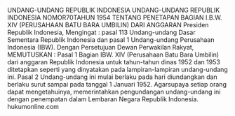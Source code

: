  UNDANG-UNDANG REPUBLIK INDONESIA UNDANG-UNDANG REPUBLIK INDONESIA NOMOR70TAHUN 1954 TENTANG PENETAPAN BAGIAN I.B.W. XIV (PERUSAHAAN BATU BARA UMBILIN) DARI ANGGARAN Presiden Republik Indonesia,
Mengingat :
 pasal 113 Undang-undang Dasar Sementara Republik Indonesia dan pasal 1 Undang-undang Perusahaan Indonesia (IBW). Dengan Persetujuan Dewan Perwakilan Rakyat,
MEMUTUSKAN :
Pasal 1
Bagian IBW. XIV (Perusahaan Batu Bara Umbilin) dari anggaran Republik Indonesia untuk tahun-tahun dinas 1952 dan 1953 ditetapkan seperti yang dinyatakan pada lampiran-lampiran undang-undang ini.
Pasal 2
Undang-undang ini mulai berlaku pada hari diundangkan dan berlaku surut sampai pada tanggal 1 Januari 1952. Agarsupaya setiap orang dapat mengetahuinya, memerintahkan pengundangan undang-undang ini dengan penempatan dalam Lembaran Negara Republik Indonesia. hukumonline.com